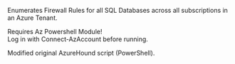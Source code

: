 Enumerates Firewall Rules for all SQL Databases across all subscriptions in an Azure Tenant.  

Requires Az Powershell Module!  
Log in with Connect-AzAccount before running.

Modified original AzureHound script (PowerShell).
